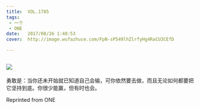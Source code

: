 ```yaml
---
title:	VOL.1785
tags:
 - 一个
 - ONE
date:	2017/08/26 1:40:53
cover:	http://image.wufazhuce.com/FpN-sP549lhZlrfyHg4RaCU3CEfD

---
```

![](http://image.wufazhuce.com/FpN-sP549lhZlrfyHg4RaCU3CEfD)
---

勇敢是：当你还未开始就已知道自己会输，可你依然要去做，而且无论如何都要把它坚持到底。你很少能赢，但有时也会。
 
Reprinted from ONE
